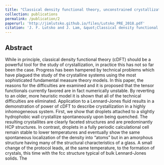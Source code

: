 ```yaml
---
title: "Classical density functional theory, unconstrained crystallization, and polymorphic behavior"
collection: publications
permalink: /publication/2
paperurl: 'http://jimlutsko.github.io/files/Lutsko_PRE_2018.pdf'
citation: 'J. F. Lutsko and J. Lam, &quot;Classical density functional theory, unconstrained crystallization, and polymorphic behavior&quot;, <i>Phys. Rev. E</i> <strong> 98</strong>, 012604, (2018).'
---
```

Abstract
---
While in principle, classical density functional theory (cDFT) should be a powerful tool for the study of crystallization, in practice this has not so far been the case. Progress has been hampered by technical problems which have plagued the study of the crystalline systems using the most sophisticated fundamental measure theory models. In this paper, the reasons for the difficulties are examined and it is proposed that the tensor functionals currently favored are in fact numerically unstable. By reverting to an older, more heuristic model it is shown that all of the technical difficulties are eliminated. Application to a Lennard-Jones fluid results in a demonstration of power of cDFT to describe crystallization in a highly inhomogeneous system. First, we show that droplets attached to a slightly hydrophobic wall crystallize spontaneously upon being quenched. The resulting crystallites are clearly faceted structures and are predominantly HCP structures. In contrast, droplets in a fully periodic calculational cell remain stable to lower temperatures and eventually show the same spontaneous localization of the density into “atoms” but in an amorphous structure having many of the structural characteristics of a glass. A small change of the protocol leads, at the same temperature, to the formation of crystals, this time with the fcc structure typical of bulk Lennard-Jones solids. The 
